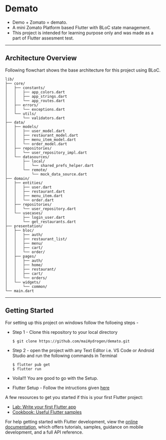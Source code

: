 # Demato

- Demo + Zomato = demato.
- A mini Zomato Platform based Flutter with BLoC state management.
- This project is intended for learning purpose only and was made as a part of Flutter assesment test.

---

## Architecture Overview

Following flowchart shows the base architecture for this project using BLoC.

```
lib/
├── core/
│   ├── constants/
│   │   ├── app_colors.dart
│   │   ├── app_strings.dart
│   │   └── app_routes.dart
│   ├── errors/
│   │   └── exceptions.dart
│   └── utils/
│       └── validators.dart
├── data/
│   ├── models/
│   │   ├── user_model.dart
│   │   ├── restaurant_model.dart
│   │   ├── menu_item_model.dart
│   │   └── order_model.dart
│   ├── repositories/
│   │   └── user_repository_impl.dart
│   └── datasources/
│       ├── local/
│       │   └── shared_prefs_helper.dart
│       └── remote/
│           └── mock_data_source.dart
├── domain/
│   ├── entities/
│   │   ├── user.dart
│   │   ├── restaurant.dart
│   │   ├── menu_item.dart
│   │   └── order.dart
│   ├── repositories/
│   │   └── user_repository.dart
│   └── usecases/
│       ├── login_user.dart
│       └── get_restaurants.dart
├── presentation/
│   ├── bloc/
│   │   ├── auth/
│   │   ├── restaurant_list/
│   │   ├── menu/
│   │   ├── cart/
│   │   └── order/
│   ├── pages/
│   │   ├── auth/
│   │   ├── home/
│   │   ├── restaurant/
│   │   ├── cart/
│   │   └── orders/
│   └── widgets/
│       └── common/
└── main.dart
```
---

## Getting Started

For setting up this project on windows follow the folloeing steps - 
- Step 1 - Clone this repository to your local directory
  ```
  $ git clone https://github.com/maiHydrogen/demato.git
  ```
- Step 2 - open the project with any Text Editor i.e. VS Code or Android Studio and run the following commands in Terminal 
  ```
  $ flutter pub get
  $ flutter run
  ```
- Voila!!! You are good to go with the Setup.

- Flutter Setup -
  Follow the intructions given [here](https://docs.flutter.dev/get-started/install)

A few resources to get you started if this is your first Flutter project:

- [Lab: Write your first Flutter app](https://docs.flutter.dev/get-started/codelab)
- [Cookbook: Useful Flutter samples](https://docs.flutter.dev/cookbook)

For help getting started with Flutter development, view the
[online documentation](https://docs.flutter.dev/), which offers tutorials,
samples, guidance on mobile development, and a full API reference.
